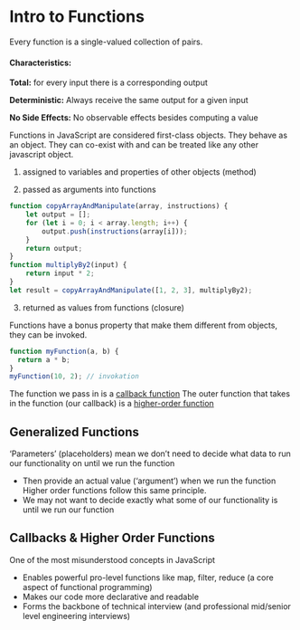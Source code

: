 # Intro to Functions

Every function is a single-valued collection of pairs.

#### Characteristics:

**Total:** for every input there is a corresponding output

**Deterministic:** Always receive the same output for a given input

**No Side Effects:** No observable effects besides computing a value

Functions in JavaScript are considered first-class objects. They behave as an object.
They can co-exist with and can be treated like any other javascript object.

1. assigned to variables and properties of other objects (method)

2. passed as arguments into functions

```js
function copyArrayAndManipulate(array, instructions) {
    let output = [];
    for (let i = 0; i < array.length; i++) {
        output.push(instructions(array[i]));
    }
    return output;
}
function multiplyBy2(input) {
    return input * 2;
}
let result = copyArrayAndManipulate([1, 2, 3], multiplyBy2);
```

3. returned as values from functions (closure)

Functions have a bonus property that make them different from objects, they can be invoked.

```js
function myFunction(a, b) {
  return a * b;
}
myFunction(10, 2); // invokation
```

The function we pass in is a [callback function](callbacks.md)
The outer function that takes in the function (our callback) is a [higher-order function](high-order-functions.md)

## Generalized Functions

‘Parameters’ (placeholders) mean we don’t need to decide what data to run our functionality on until we run the function

- Then provide an actual value (‘argument’) when we run the function Higher order functions follow this same principle.
- We may not want to decide exactly what some of our functionality is until we run our function

## Callbacks & Higher Order Functions

One of the most misunderstood concepts in JavaScript

- Enables powerful pro-level functions like map, filter, reduce (a core aspect of functional programming)
- Makes our code more declarative and readable
- Forms the backbone of technical interview (and professional mid/senior level engineering interviews)
